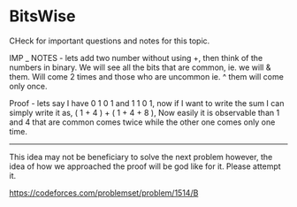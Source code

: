 # BitsWise
CHeck for important questions and notes for this topic.




IMP _ NOTES - 
lets add two number without using +, then think of the numbers in binary.
We will see all the bits that are common, ie. we will & them.
Will come 2 times and those who are uncommon ie. ^ them will come only once.

Proof -
lets say I have 0 1 0 1 and 1 1 0 1, 
now if I want to write the sum I can simply write it as,  ( 1 + 4 ) + ( 1 + 4 + 8 ), Now easily 
it is observable than 1 and 4 that are common comes twice while the other one comes only one time. 

-----------------
This idea may not be beneficiary to solve the next problem however, the idea of how we approached the proof will be god like for it. Please attempt it.

https://codeforces.com/problemset/problem/1514/B

